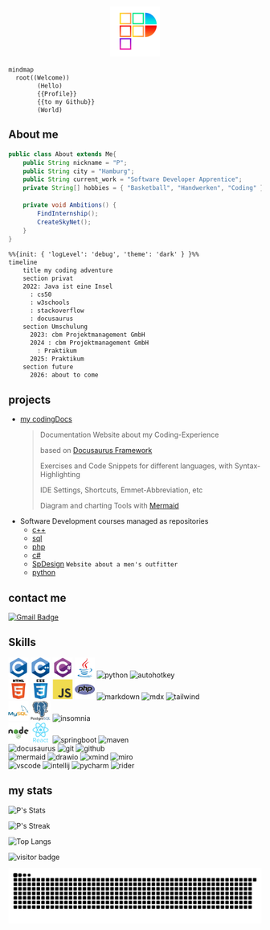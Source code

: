 <p align="center">
<img src="./github.png" alt="logo" width="100px" height="100px">
</p>

```mermaid
mindmap
  root((Welcome))
        (Hello)
        {{Profile}}
        {{to my Github}}
        (World)
```

## About me

```java
public class About extends Me{
    public String nickname = "P";
    public String city = "Hamburg";
    public String current_work = "Software Developer Apprentice";
    private String[] hobbies = { "Basketball", "Handwerken", "Coding" };

    private void Ambitions() {
        FindInternship();
        CreateSkyNet();
    }
}
```

```mermaid
%%{init: { 'logLevel': 'debug', 'theme': 'dark' } }%%
timeline
    title my coding adventure
    section privat
    2022: Java ist eine Insel
      : cs50
      : w3schools
      : stackoverflow
      : docusaurus
    section Umschulung
      2023: cbm Projektmanagement GmbH
      2024 : cbm Projektmanagement GmbH
        : Praktikum
      2025: Praktikum
    section future
      2026: about to come
```

## projects
- [my codingDocs](https://p76ers.github.io/)
  > Documentation Website about my Coding-Experience
  >
  > based on [Docusaurus Framework]([https://](https://docusaurus.io/))
  > 
  > Exercises and Code Snippets for different languages, with Syntax-Highlighting
  >
  > IDE Settings, Shortcuts, Emmet-Abbreviation, etc
  > 
  > Diagram and charting Tools with [Mermaid]([https://](https://mermaid.js.org/))
  > 
- Software Development courses managed as repositories
  - [c++](https://github.com/P76ers/cpp)
  - [sql](https://github.com/P76ers/sql)
  - [php](https://github.com/P76ers/php)
  - [c#](https://github.com/P76ers/cSharp)
  - [SpDesign](https://github.com/P76ers/SpDesign)  `Website about a men's outfitter`
  - [python](https://github.com/P76ers/python)

## contact me

[![Gmail Badge](https://img.shields.io/badge/-Gmail-d14836?style=flat-square&logo=Gmail&logoColor=white&link=mail@jayrajroshan1@gmail.com)](mailto:mail@prwz.maiwandi@gmail.com)

## Skills

<div> 
    <img src="https://raw.githubusercontent.com/devicons/devicon/master/icons/c/c-original.svg" alt="c" width="40" height="40"/> 
  <img src="https://raw.githubusercontent.com/devicons/devicon/master/icons/cplusplus/cplusplus-original.svg" alt="cplusplus" width="40" height="40"/> 
  <img src="https://raw.githubusercontent.com/devicons/devicon/master/icons/csharp/csharp-original.svg" alt="csharp" width="40" height="40"/>   
  <img src="https://raw.githubusercontent.com/devicons/devicon/master/icons/java/java-original.svg" alt="java" width="40" height="40"/> 
  <img src="https://upload.wikimedia.org/wikipedia/commons/thumb/c/c3/Python-logo-notext.svg/1869px-Python-logo-notext.svg.png" alt="python" width="40" height="40"/> 
  <img src="https://icons.veryicon.com/png/o/business/vscode-program-item-icon/autohotkey.png" alt="autohotkey" width="40" height="40"/> 
  <br>

  <img src="https://raw.githubusercontent.com/devicons/devicon/master/icons/html5/html5-original-wordmark.svg" alt="html5" width="40" height="40"/> 
  <img src="https://raw.githubusercontent.com/devicons/devicon/master/icons/css3/css3-original-wordmark.svg" alt="css3" width="40" height="40"/> 
  <img src="https://raw.githubusercontent.com/devicons/devicon/master/icons/javascript/javascript-original.svg" alt="javascript" width="40" height="40"/> 
  <img src="https://raw.githubusercontent.com/devicons/devicon/master/icons/php/php-original.svg" alt="php" width="40" height="40"/> 
  <img src="https://grafxflow.co.uk/storage/app/uploads/public/5ad/e5b/d9b/thumb_891_566_0_0_0_auto.png" alt="markdown" height="40"/> 
  <img src="https://www.svgrepo.com/show/354053/mdx.svg" alt="mdx" width="40" height="40"/> 
  <img src="https://www.vectorlogo.zone/logos/tailwindcss/tailwindcss-icon.svg" alt="tailwind" width="40" height="40"/> 
  <br>

  <img src="https://raw.githubusercontent.com/devicons/devicon/master/icons/mysql/mysql-original-wordmark.svg" alt="mysql" width="40" height="40"/> 
  <img src="https://raw.githubusercontent.com/devicons/devicon/master/icons/postgresql/postgresql-original-wordmark.svg" alt="postgresql" width="40" height="40"/> 
  <img src="https://www.svgrepo.com/show/353904/insomnia.svg" alt="insomnia" width="40" height="40"/> 
  <br>

  <img src="https://raw.githubusercontent.com/devicons/devicon/master/icons/nodejs/nodejs-original-wordmark.svg" alt="nodejs" width="40" height="40"/> 
  <img src="https://raw.githubusercontent.com/devicons/devicon/master/icons/react/react-original-wordmark.svg" alt="react" width="40" height="40"/> 
  <img src="https://repository-images.githubusercontent.com/224387520/cec4b2c7-85e1-4d88-b664-8dcf6bdab0a3" alt="springboot" width="40" height="40"/> 
  <img src="https://www.svgrepo.com/show/373829/maven.svg" alt="maven" width="40" height="40"/> 
  <br>

  <img src="https://docusaurus.io/img/docusaurus_keytar.svg" alt="docusaurus" width="40" height="40"/> 
  <img src="https://git-scm.com/images/logos/downloads/Git-Icon-1788C.png" alt="git" width="40" height="40"/> 
  <img src="https://www.svgrepo.com/show/475654/github-color.svg" alt="github" width="40" height="40"/> 
  <br>

  <img src="https://media.dev.to/cdn-cgi/image/width=1080,height=1080,fit=cover,gravity=auto,format=auto/https%3A%2F%2Fdev-to-uploads.s3.amazonaws.com%2Fuploads%2Farticles%2Fnquzpg7otfuyrhjyhvhp.png" alt="mermaid" width="40" height="40"/> 
  <img src="https://upload.wikimedia.org/wikipedia/commons/thumb/3/3e/Diagrams.net_Logo.svg/768px-Diagrams.net_Logo.svg.png" alt="drawio" width="40" height="40"/> 
  <img src="https://upload.wikimedia.org/wikipedia/commons/thumb/1/13/Antu_xmind.svg/1200px-Antu_xmind.svg.png" alt="xmind" width="40" height="40"/> 
  <img src="https://asset.brandfetch.io/idAnDTFapY/idYC5f2L1X.png" alt="miro" width="40" height="40"/> 
  <br>

  <img src="https://cdn.worldvectorlogo.com/logos/visual-studio-code-1.svg" alt="vscode" width="40" height="40"/> 
  <img src="https://upload.wikimedia.org/wikipedia/commons/thumb/9/9c/IntelliJ_IDEA_Icon.svg/2048px-IntelliJ_IDEA_Icon.svg.png" alt="intellij" width="40" height="40"/> 
  <img src="https://upload.wikimedia.org/wikipedia/commons/thumb/1/1d/PyCharm_Icon.svg/1024px-PyCharm_Icon.svg.png" alt="pycharm" width="40" height="40"/> 
  <img src="https://upload.wikimedia.org/wikipedia/commons/6/6e/JetBrains_Rider_Icon.svg" alt="rider" width="40" height="40"/> 
</div>

## my stats

![P's Stats](https://github-readme-stats.vercel.app/api?username=p76ers&theme=radical&show_icons=true&hide_border=false&count_private=true)

![P's Streak](https://github-readme-streak-stats.herokuapp.com/?user=p76ers&theme=radical&hide_border=false)

![Top Langs](https://github-readme-stats.vercel.app/api/top-langs/?username=p76ers&layout=compact&theme=radical&hide_border=false)

![visitor badge](https://visitor-badge.laobi.icu/badge?page_id=p76ers.visitor-badge&left_color=lightgreen&right_color=orangered) 

<picture>
  <source media="(prefers-color-scheme: dark)" srcset="https://raw.githubusercontent.com/p76ers/p76ers/output/github-contribution-grid-snake-dark.svg">
  <source media="(prefers-color-scheme: light)" srcset="https://raw.githubusercontent.com/p76ers/p76ers/output/github-contribution-grid-snake.svg">
  <img alt="github contribution grid snake animation" src="https://raw.githubusercontent.com/p76ers/p76ers/output/github-contribution-grid-snake.svg">
</picture>
